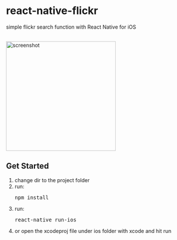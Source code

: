# react-native-flickr
simple flickr search function with React Native for iOS

<br />
<img src='http://www.mehrdust.com/downloads/flickr_ios_app.png' alt='screenshot' style="width:300px;" />

<h2>Get Started</h2>
<ol>
    <li>change dir to the project folder</li>
    <li>run: <pre>npm install</pre></li>
    <li>run: <pre>react-native run-ios</pre>
    <li> or open the xcodeproj file under ios folder with xcode and hit run</li>
</ol>
